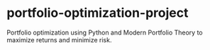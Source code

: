 # portfolio-optimization-project
Portfolio optimization using Python and Modern Portfolio Theory to maximize returns and minimize risk.

